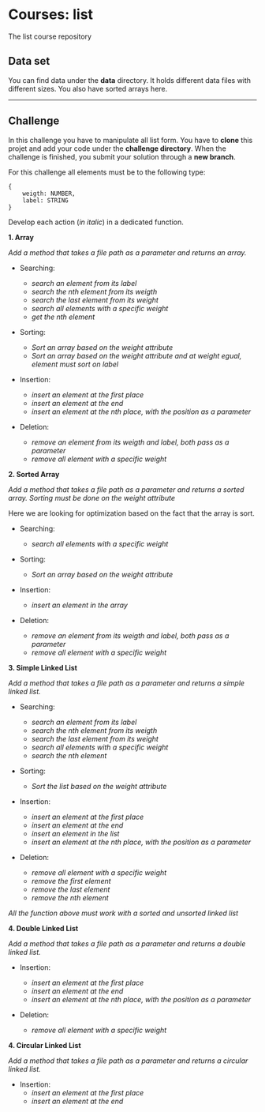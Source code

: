 # Courses: list
The list course repository


## Data set
You can find data under the **data** directory. It holds different data files with different sizes. You also have sorted arrays here.

---
## Challenge

In this challenge you have to manipulate all list form. You have to **clone** this projet and add your code under the **challenge directory**. When the challenge is finished, you submit your solution through a **new branch**.

For this challenge all elements must be to the following type:

    { 
        weigth: NUMBER,
        label: STRING
    }

Develop each action (*in italic*) in a dedicated function.

**1. Array**

  *Add a method that takes a file path as a parameter and returns an array.*
  
  - Searching:
	- *search an element from its label*
	- *search the nth element from its weigth*
	- *search the last element from its weight*
	- *search all elements with a specific weight*
    - *get the nth element*

  - Sorting:
    - *Sort an array based on the weight attribute*
    - *Sort an array based on the weight attribute and at weight egual, element must sort on label*

  - Insertion:
    - *insert an element at the first place*
    - *insert an element at the end*
    - *insert an element at the nth place, with the position as a parameter*

  - Deletion:
    - *remove an element from its weigth and label, both pass as a parameter*
    - *remove all element with a specific weight*

**2. Sorted Array**

  *Add a method that takes a file path as a parameter and returns a sorted array. Sorting must be done on the weight attribute*

  Here we are looking for optimization based on the fact that the array is sort.

  - Searching:
	- *search all elements with a specific weight*

  - Sorting:
    - *Sort an array based on the weight attribute*

  - Insertion:
    - *insert an element in the array*

  - Deletion:
    - *remove an element from its weigth and label, both pass as a parameter*
    - *remove all element with a specific weight*

**3. Simple Linked List**

  *Add a method that takes a file path as a parameter and returns a simple linked list.*

  - Searching:
	- *search an element from its label*
	- *search the nth element from its weigth*
	- *search the last element from its weight*
	- *search all elements with a specific weight*
    - *search the nth element*

  - Sorting:
    - *Sort the list based on the weight attribute*

  - Insertion:
    - *insert an element at the first place*
    - *insert an element at the end*
    - *insert an element in the list*
    - *insert an element at the nth place, with the position as a parameter*

  - Deletion:
    - *remove all element with a specific weight*
    - *remove the first element*
    - *remove the last element*
    - *remove the nth element*

  *All the function above must work with a sorted and unsorted linked list*

**4. Double Linked List**

  *Add a method that takes a file path as a parameter and returns a double linked list.*

  - Insertion:
    - *insert an element at the first place*
    - *insert an element at the end*
    - *insert an element at the nth place, with the position as a parameter*

  - Deletion:
    - *remove all element with a specific weight*

**4. Circular Linked List**

  *Add a method that takes a file path as a parameter and returns a circular linked list.*

  - Insertion:
    - *insert an element at the first place*
    - *insert an element at the end*
